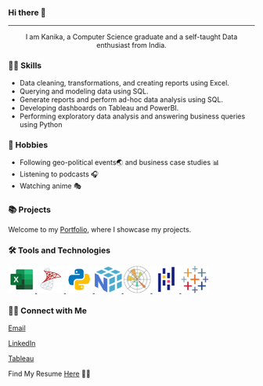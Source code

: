 ### Hi there 👋
***
<p align="center">I am Kanika, a Computer Science graduate and a self-taught Data enthusiast from India.</p> 

### 👩‍💻 Skills

- Data cleaning, transformations, and creating reports using Excel.
- Querying and modeling data using SQL.
- Generate reports and perform ad-hoc data analysis using SQL.
- Developing dashboards on Tableau and PowerBI.
- Performing exploratory data analysis and answering business queries using Python

### 🎈 Hobbies 

- Following geo-political events🌏 and business case studies 📊
- Listening to podcasts 🎧
- Watching anime 🎭
  
### 📚 Projects

Welcome to my [Portfolio](https://kanikamittal99.github.io/), where I showcase my projects.

### 🛠️ Tools and Technologies
<p align="left">
  <a href="https://www.microsoft.com/en-in/microsoft-365/excel" target="_blank" title="Microsoft Excel"> 
    <img src="https://github.com/Kanikamittal99/kanikamittal99/blob/main/images/icons8-microsoft-excel-2019.svg" alt="excel" width="55" height="55"/> 
  </a>
  <a href="https://www.microsoft.com/en-in/sql-server" target="_blank" title="Microsoft SQL Server"> 
    <img src="https://github.com/Kanikamittal99/kanikamittal99/blob/main/images/icons8-sql-server.svg" alt="sql-server" width="55" height="55"/> 
  </a>
  <a href="https://www.python.org" target="_blank" title="Python"> 
    <img src="https://github.com/Kanikamittal99/kanikamittal99/blob/main/images/icons8-python.svg" alt="python" width="55" height="55"/> 
  </a>
  <a href="https://numpy.org/" target="_blank" title="NumPy"> 
    <img src="https://github.com/Kanikamittal99/kanikamittal99/blob/main/images/Numpy-logo.svg" alt="NumPy" width="55" height="55"/> 
  </a>
  <a href="https://matplotlib.org/" target="_blank" title="Matplotlib"> 
    <img src="https://github.com/Kanikamittal99/kanikamittal99/blob/main/images/Matplotlib_icon.svg" alt="Matplotlib" width="55" height="55"/> 
  </a>
  <a href="https://pandas.pydata.org/" target="_blank" title="Pandas"> 
    <img src="https://github.com/Kanikamittal99/kanikamittal99/blob/main/images/icons8-pandas.svg" alt="Pandas" width="55" height="55"/> 
  </a>
  <a href="https://www.tableau.com/" target="_blank" title="Tableau"> 
    <img src="https://github.com/Kanikamittal99/kanikamittal99/blob/main/images/tableau-software.svg" alt="tableau" width="55" height="55"/> 
  </a>
 <!--<a href="https://powerbi.microsoft.com/en-us/desktop/" target="_blank" title="PowerBI"> 
    <img src="https://github.com/Kanikamittal99/kanikamittal99/blob/main/images/icons8-power-bi-2021.svg" alt="PowerBI" width="55" height="55"/> 
  </a>-->
  </p>

### 🙋‍♀️ Connect with Me

[Email](mailto:kanikamittal086@gmail.com) 

[LinkedIn](https://www.linkedin.com/in/kanika042/)

[Tableau](https://public.tableau.com/app/profile/kanikamittal086)

Find My Resume [Here](https://drive.google.com/file/d/1S_i12WF0vOfKM_ws4YyL_LU7rPTezXUQ/view?usp=sharing) 👩‍💻


